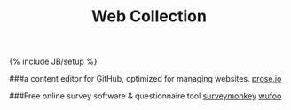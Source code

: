 ﻿---
layout: post
title: "Web Collection"
description: ""
categories: memo
tags:   [Web, Collection]
---
{% include JB/setup %}

###a content editor for GitHub, optimized for managing websites.
    [prose.io](http://prose.io/)


###Free online survey software & questionnaire tool
    [surveymonkey](http://www.surveymonkey.com/)
    [wufoo](http://www.wufoo.com/)
